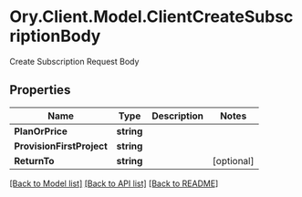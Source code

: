 # Ory.Client.Model.ClientCreateSubscriptionBody
Create Subscription Request Body

## Properties

Name | Type | Description | Notes
------------ | ------------- | ------------- | -------------
**PlanOrPrice** | **string** |  | 
**ProvisionFirstProject** | **string** |  | 
**ReturnTo** | **string** |  | [optional] 

[[Back to Model list]](../README.md#documentation-for-models) [[Back to API list]](../README.md#documentation-for-api-endpoints) [[Back to README]](../README.md)

